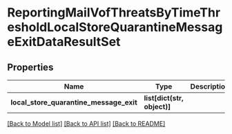 # ReportingMailVofThreatsByTimeThresholdLocalStoreQuarantineMessageExitDataResultSet

## Properties
Name | Type | Description | Notes
------------ | ------------- | ------------- | -------------
**local_store_quarantine_message_exit** | **list[dict(str, object)]** |  | [optional] 

[[Back to Model list]](../README.md#documentation-for-models) [[Back to API list]](../README.md#documentation-for-api-endpoints) [[Back to README]](../README.md)

